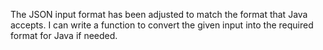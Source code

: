 The JSON input format has been adjusted to match the format that Java accepts. I can write a function to convert the given input into the required format for Java if needed.